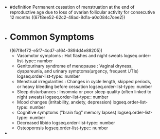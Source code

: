 - #definition Permanent cessation of menstruation at the end of reproductive age due to loss of ovarian follicular activity for consecutive 12 months
  ((67f8ee52-62c2-48ad-8d1a-a0c084c7cee2))
- # Common Symptoms
  ((67f8ef72-e5f7-4cd7-a164-3894d4e88205))
	- Vasomotor symptoms : Hot flashes and night sweats
	  logseq.order-list-type:: number
	- Genitourinary syndrome of menopause : Vaginal dryness, dyspareunia, and urinary symptoms(urgency, frequent UTIs)
	  logseq.order-list-type:: number
	- Menstrual irregularities : Changes in cycle length, skipped periods, or heavy bleeding before cessation
	  logseq.order-list-type:: number
	- Sleep disturbances : Insomnia or poor sleep quality (often linked to night sweats)
	  logseq.order-list-type:: number
	- Mood changes (irritability, anxiety, depression)
	  logseq.order-list-type:: number
	- Cognitive symptoms ("brain fog" memory lapses)
	  logseq.order-list-type:: number
	- Decreased libido
	  logseq.order-list-type:: number
	- Osteoporosis
	  logseq.order-list-type:: number
-